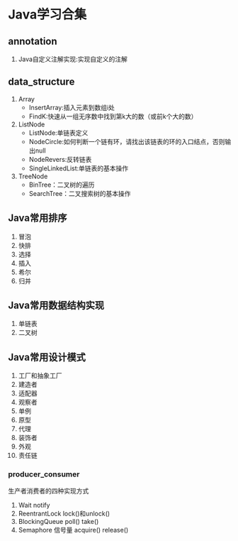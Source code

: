 # Java学习合集
## annotation
1. Java自定义注解实现:实现自定义的注解
## data_structure
1. Array
   * InsertArray:插入元素到数组i处
   * FindK:快速从一组无序数中找到第k大的数（或前k个大的数）
2. ListNode
   * ListNode:单链表定义
   * NodeCircle:如何判断一个链有环，请找出该链表的环的入口结点，否则输出null
   * NodeRevers:反转链表
   * SingleLinkedList:单链表的基本操作
3. TreeNode
   * BinTree：二叉树的遍历
   * SearchTree：二叉搜索树的基本操作
## Java常用排序
1. 冒泡
2. 快排
3. 选择
4. 插入
5. 希尔
6. 归并
## Java常用数据结构实现
1. 单链表
2. 二叉树
## Java常用设计模式
1. 工厂和抽象工厂
2. 建造者
3. 适配器
4. 观察者
5. 单例
6. 原型
7. 代理
8. 装饰者
9. 外观
10. 责任链

### producer_consumer

生产者消费者的四种实现方式

1. Wait notify
2. ReentrantLock lock()和unlock()
3. BlockingQueue poll() take()
4. Semaphore 信号量  acquire() release()
